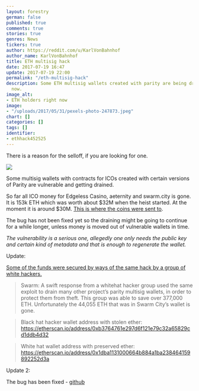 ```yaml
---
layout: forestry
german: false
published: true
comments: true
stories: true
genres: News
tickers: true
author: https://reddit.com/u/KarlVonBahnhof
author_name: KarlVonBahnhof
title: ETH multisig hack
date: 2017-07-19 16:47
update: 2017-07-19 22:00
permalink: "/eth-multisig-hack"
description: Some ETH multisig wallets created with parity are being drained right
  now.
image_alt:
- ETH holders right now
image:
- "/uploads/2017/05/31/pexels-photo-247873.jpeg"
chart: []
categories: []
tags: []
identifier:
- ethhack452525
---
```

There is a reason for the selloff, if you are looking for one.

<img src="https://pbs.twimg.com/media/DFHvB86W0AEOnX0.jpg" style="max-width:100%"/>

Some multisig wallets with contracts for ICOs created with certain versions of Parity are vulnerable and getting drained.

So far all ICO money for Edgeless Casino, aeternity and swarm.city is gone. It is 153k ETH which was worth about $32M when the heist started. At the moment it is around $30M. [This is where the coins were sent to](https://etherscan.io/address/0xb3764761e297d6f121e79c32a65829cd1ddb4d32#internaltx).

The bug has not been fixed yet so the draining might be going to continue for a while longer, unless money is moved out of vulnerable wallets in time.

*The vulnerability is a serious one, allegedly one only needs the public key and certain kind of metadata and that is enough to regenerate the wallet.*

Update:

[Some of the funds were secured by ways of the same hack by a group of white hackers.](https://press.swarm.city/parity-multisig-wallet-exploit-hits-swarm-city-funds-statement-by-the-swarm-city-core-team-d1f3929b4e4e)

> Swarm: A swift response from a whitehat hacker group used the same exploit to drain many other project’s parity multisig wallets, in order to protect them from theft. This group was able to save over 377,000 ETH. Unfortunately the 44,055 ETH that was in Swarm City’s wallet is gone.

> Black hat hacker wallet address with stolen ether: https://etherscan.io/address/0xb3764761e297d6f121e79c32a65829cd1ddb4d32

> White hat wallet address with preserved ether: https://etherscan.io/address/0x1dba1131000664b884a1ba238464159892252d3a

Update 2:

The bug has been fixed - [github](https://github.com/paritytech/parity/commit/e06a1e8dd9cfd8bf5d87d24b11aee0e8f6ff9aeb)
